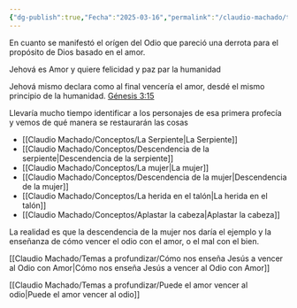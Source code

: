 ```yaml
---
{"dg-publish":true,"Fecha":"2025-03-16","permalink":"/claudio-machado/temas-a-profundizar/dios-promete-librar-del-odio/","dgPassFrontmatter":true}
---
```


En cuanto se manifestó el orígen del Odio que pareció una derrota para el propósito de Dios basado en el amor.

Jehová es Amor y quiere felicidad y paz par la humanidad 

Jehová mismo declara como al final vencería el amor, desdé el mismo principio de la humanidad. [Génesis 3:15](https://wol.jw.org/es/wol/b/r4/lp-s/nwtsty/1/3#v=1:3:15)

Llevaría mucho tiempo identificar a los personajes de esa primera profecía y vemos de qué manera se restaurarán las cosas 
- [[Claudio Machado/Conceptos/La Serpiente\|La Serpiente]] 
- [[Claudio Machado/Conceptos/Descendencia de la serpiente\|Descendencia de la serpiente]] 
- [[Claudio Machado/Conceptos/La mujer\|La mujer]] 
- [[Claudio Machado/Conceptos/Descendencia de la mujer\|Descendencia de la mujer]] 
- [[Claudio Machado/Conceptos/La herida en el talón\|La herida en el talón]] 
- [[Claudio Machado/Conceptos/Aplastar la cabeza\|Aplastar la cabeza]] 

La realidad es que la descendencia de la mujer nos daría el ejemplo y la enseñanza de cómo vencer el odio con el amor, o el mal con el bien.

[[Claudio Machado/Temas a profundizar/Cómo nos enseña Jesús a vencer al Odio con Amor\|Cómo nos enseña Jesús a vencer al Odio con Amor]]

[[Claudio Machado/Temas a profundizar/Puede el amor vencer al odio\|Puede el amor vencer al odio]]




